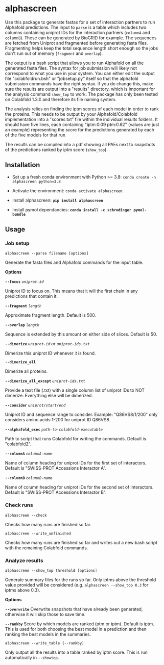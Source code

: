 # alphascreen

Use this package to generate fastas for a set of interaction partners to run Alphafold predictions. The input to ```parse``` is a table which includes two columns containing uniprot IDs for the interaction partners (```columnA``` and ```columnB```). These can be generated by BioGRID for example. The sequences are fetched from Uniprot and fragmented before generating fasta files. Fragmenting helps keep the total sequence length short enough so the jobs don't run out of memory (```fragment``` and ```overlap```).

The output is a bash script that allows you to run Alphafold on all the generated fasta files. The syntax for job submission will likely not correspond to what you use in your system. You can either edit the output file "colabfoldrun.bsh" or "jobsetup.py" itself so that the alphafold submission commands have the right syntax. If you do change this, make sure the results are output into a "results" directory, which is important for the analysis command ```show_top``` to work. The package has only been tested on Colabfold 1.3.0 and therefore its file naming system.

The analysis relies on finding the iptm scores of each model in order to rank the proteins. This needs to be output by your Alphafold/Colabfold implementation into a "scores.txt" file within the individual results folders. It should have five lines, each containing "iptm:0.09 ptm:0.62" (values are just an example) representing the score for the predictions generated by each of the five models for that run.

The results can be compiled into a pdf showing all PAEs next to snapshots of the predictions ranked by iptm score (```show_top```).

## Installation<a name="installation"></a>

* Set up a fresh conda environment with Python >= 3.8: `conda create -n alphascreen python=3.8`

* Activate the environment: `conda activate alphascreen`.

* Install alphascreen: **`pip install alphascreen`**

* Install pymol dependancies: **`conda install -c schrodinger pymol-bundle`**

## Usage<a name="usage"></a>

### Job setup

```
alphascreen --parse filename [options]
```

Generate the fasta files and Alphafold commands for the input table.

**Options**

**```--focus```** *```uniprot-id```*

Uniprot ID to focus on. This means that it will the first chain in any predictions that contain it.

**```--fragment```** *```length```*

Approximate fragment length. Default is 500.

**```--overlap```** *```length```*

Sequence is extended by this amount on either side of slices. Default is 50.

**```--dimerize```** *```uniprot-id```* *or* *```uniprot-ids.txt```*

Dimerize this uniprot ID whenever it is found.

**```--dimerize_all```**

Dimerize all proteins.

**```--dimerize_all_except```** *```uniprot-ids.txt```*

Provide a text file (.txt) with a single column list of uniprot IDs to NOT dimerize. Everything else will be dimerized.

**```--consider```** *```uniprot/start/end```*

Uniprot ID and sequence range to consider. Example: "Q86VS8/1/200" only considers amino acids 1-200 for uniprot ID Q86VS8.

**```--alphafold_exec```** *```path-to-colabfold-executable```*

Path to script that runs Colabfold for writing the commands. Default is "colabfold2".

**```--columnA```** *```columnA-name```*

Name of column heading for uniprot IDs for the first set of interactors. Default is "SWISS-PROT Accessions Interactor A".

**```--columnB```** *```columnB-name```*

Name of column heading for uniprot IDs for the second set of interactors. Default is "SWISS-PROT Accessions Interactor B".

### Check runs

```
alphascreen --check
```

Checks how many runs are finished so far.

```
alphascreen --write_unfinished
```

Checks how many runs are finished so far and writes out a new bash script with the remaining Colabfold commands.

### Analyze results

```
alphascreen --show_top threshold [options]
```

Generate summary files for the runs so far. Only iptms above the threshold value provided will be considered (e.g. ```alphascreen --show_top 0.3``` for iptms above 0.3).

**Options**

**```--overwrite```** Overwrite snapshots that have already been generated, otherwise it will skip those to save time.

**```--rankby```** Score by which models are ranked (ptm or iptm). Default is iptm. This is used for both choosing the best model in a prediction and then ranking the best models in the summaries.

```
alphascreen --write_table (--rankby)
```

Only output all the results into a table ranked by iptm score. This is run automatically in ```--showtop```.